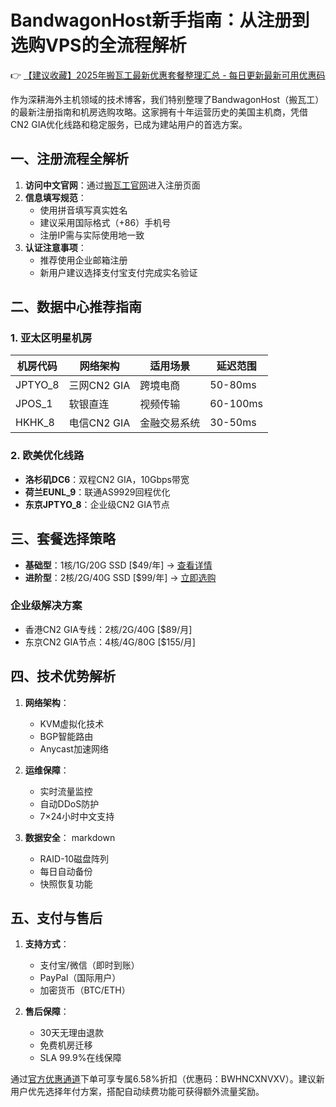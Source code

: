 # BandwagonHost新手指南：从注册到选购VPS的全流程解析

👉 [【建议收藏】2025年搬瓦工最新优惠套餐整理汇总 - 每日更新最新可用优惠码](https://bit.ly/banwagon)

作为深耕海外主机领域的技术博客，我们特别整理了BandwagonHost（搬瓦工）的最新注册指南和机房选购攻略。这家拥有十年运营历史的美国主机商，凭借CN2 GIA优化线路和稳定服务，已成为建站用户的首选方案。

## 一、注册流程全解析
1. **访问中文官网**：通过[搬瓦工官网](https://bit.ly/banwagon)进入注册页面
2. **信息填写规范**：
   - 使用拼音填写真实姓名
   - 建议采用国际格式（+86）手机号
   - 注册IP需与实际使用地一致
3. **认证注意事项**：
   - 推荐使用企业邮箱注册
   - 新用户建议选择支付宝支付完成实名验证

## 二、数据中心推荐指南
### 1. 亚太区明星机房
| 机房代码 | 网络架构       | 适用场景       | 延迟范围 |
|----------|----------------|----------------|----------|
| JPTYO_8  | 三网CN2 GIA    | 跨境电商       | 50-80ms  |
| JPOS_1   | 软银直连       | 视频传输       | 60-100ms |
| HKHK_8   | 电信CN2 GIA    | 金融交易系统   | 30-50ms  |

### 2. 欧美优化线路
- **洛杉矶DC6**：双程CN2 GIA，10Gbps带宽
- **荷兰EUNL_9**：联通AS9929回程优化
- **东京JPTYO_8**：企业级CN2 GIA节点

## 三、套餐选择策略

- **基础型**：1核/1G/20G SSD [$49/年] → [查看详情](https://bit.ly/banwagon)
- **进阶型**：2核/2G/40G SSD [$99/年] → [立即选购](https://bit.ly/banwagon)

### 企业级解决方案
- 香港CN2 GIA专线：2核/2G/40G [$89/月]
- 东京CN2 GIA节点：4核/4G/80G [$155/月]

## 四、技术优势解析
1. **网络架构**：
   - KVM虚拟化技术
   - BGP智能路由
   - Anycast加速网络

2. **运维保障**：
   - 实时流量监控
   - 自动DDoS防护
   - 7×24小时中文支持

3. **数据安全**：
   markdown
   - RAID-10磁盘阵列
   - 每日自动备份
   - 快照恢复功能
   

## 五、支付与售后
1. **支持方式**：
   - 支付宝/微信（即时到账）
   - PayPal（国际用户）
   - 加密货币（BTC/ETH）

2. **售后保障**：
   - 30天无理由退款
   - 免费机房迁移
   - SLA 99.9%在线保障

通过[官方优惠通道](https://bit.ly/banwagon)下单可享专属6.58%折扣（优惠码：BWHNCXNVXV）。建议新用户优先选择年付方案，搭配自动续费功能可获得额外流量奖励。